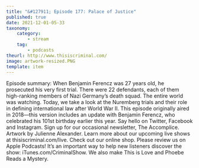 ```yaml
---
title: "&#127911; Episode 177: Palace of Justice"
published: true
date: 2021-12-01-05-33
taxonomy:
    category:
        - stream
    tag:
        - podcasts
theurl: http://www.thisiscriminal.com/
image: artwork-resized.PNG
template: item
---
```


Episode summary: When Benjamin Ferencz was 27 years old, he prosecuted his very first trial. There were 22 defendants, each of them high-ranking members of Nazi Germany&rsquo;s death squad. The entire world was watching. Today, we take a look at the Nuremberg trials and their role in defining international law after World War II. This episode originally aired in 2018&mdash;this version includes an update with Benjamin Ferencz, who celebrated his 101st birthday earlier this year. Say hello on Twitter, Facebook and Instagram. Sign up for our occasional newsletter, The Accomplice. Artwork by Julienne Alexander. Learn more about our upcoming live shows at thisiscriminal.com/live. Check out our online shop. Please review us on Apple Podcasts! It&rsquo;s an important way to help new listeners discover the show: iTunes.com/CriminalShow. We also make This is Love and Phoebe Reads a Mystery.